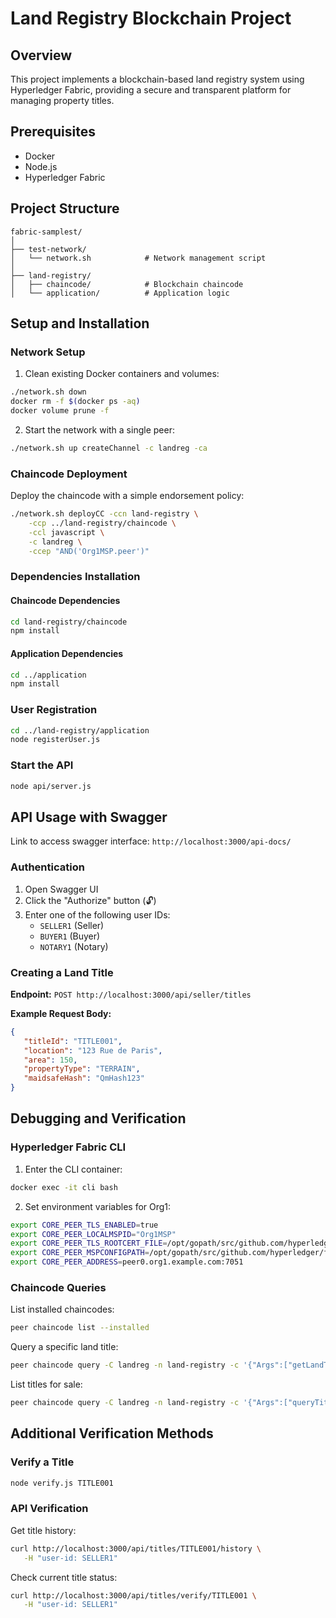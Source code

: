 # Land Registry Blockchain Project

## Overview
This project implements a blockchain-based land registry system using Hyperledger Fabric, providing a secure and transparent platform for managing property titles.

## Prerequisites
- Docker
- Node.js
- Hyperledger Fabric

## Project Structure
```
fabric-samplest/
│
├── test-network/
│   └── network.sh            # Network management script
│
├── land-registry/
│   ├── chaincode/            # Blockchain chaincode
│   └── application/          # Application logic
```

## Setup and Installation

### Network Setup
1. Clean existing Docker containers and volumes:
```bash
./network.sh down
docker rm -f $(docker ps -aq)
docker volume prune -f
```

2. Start the network with a single peer:
```bash
./network.sh up createChannel -c landreg -ca
```

### Chaincode Deployment
Deploy the chaincode with a simple endorsement policy:
```bash
./network.sh deployCC -ccn land-registry \
    -ccp ../land-registry/chaincode \
    -ccl javascript \
    -c landreg \
    -ccep "AND('Org1MSP.peer')"
```

### Dependencies Installation
#### Chaincode Dependencies
```bash
cd land-registry/chaincode
npm install 
```

#### Application Dependencies
```bash
cd ../application
npm install 
```

### User Registration
```bash
cd ../land-registry/application
node registerUser.js
```

### Start the API
```bash
node api/server.js
```

## API Usage with Swagger
Link to access swagger interface: `http://localhost:3000/api-docs/`
### Authentication
1. Open Swagger UI
2. Click the "Authorize" button (🔓)
3. Enter one of the following user IDs:
   - `SELLER1` (Seller)
   - `BUYER1` (Buyer)
   - `NOTARY1` (Notary)

### Creating a Land Title
**Endpoint:** `POST http://localhost:3000/api/seller/titles`

**Example Request Body:**
```json
{
   "titleId": "TITLE001",
   "location": "123 Rue de Paris",
   "area": 150,
   "propertyType": "TERRAIN",
   "maidsafeHash": "QmHash123"
}
```

## Debugging and Verification

### Hyperledger Fabric CLI

1. Enter the CLI container:
```bash
docker exec -it cli bash
```

2. Set environment variables for Org1:
```bash
export CORE_PEER_TLS_ENABLED=true
export CORE_PEER_LOCALMSPID="Org1MSP"
export CORE_PEER_TLS_ROOTCERT_FILE=/opt/gopath/src/github.com/hyperledger/fabric/peer/organizations/peerOrganizations/org1.example.com/peers/peer0.org1.example.com/tls/ca.crt
export CORE_PEER_MSPCONFIGPATH=/opt/gopath/src/github.com/hyperledger/fabric/peer/organizations/peerOrganizations/org1.example.com/users/Admin@org1.example.com/msp
export CORE_PEER_ADDRESS=peer0.org1.example.com:7051
```

### Chaincode Queries

List installed chaincodes:
```bash
peer chaincode list --installed
```

Query a specific land title:
```bash
peer chaincode query -C landreg -n land-registry -c '{"Args":["getLandTitle","TITLE001"]}'
```

List titles for sale:
```bash
peer chaincode query -C landreg -n land-registry -c '{"Args":["queryTitlesForSale"]}'
```

## Additional Verification Methods

### Verify a Title
```bash
node verify.js TITLE001
```

### API Verification
Get title history:
```bash
curl http://localhost:3000/api/titles/TITLE001/history \
   -H "user-id: SELLER1"
```

Check current title status:
```bash
curl http://localhost:3000/api/titles/verify/TITLE001 \
   -H "user-id: SELLER1"
```

